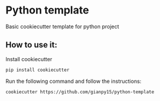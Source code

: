# Python template

Basic cookiecutter template for python project

## How to use it:

Install cookiecutter

```bash
pip install cookiecutter
```

Run the following command and follow the instructions:

```bash
cookiecutter https://github.com/gianpy15/python-template
```
